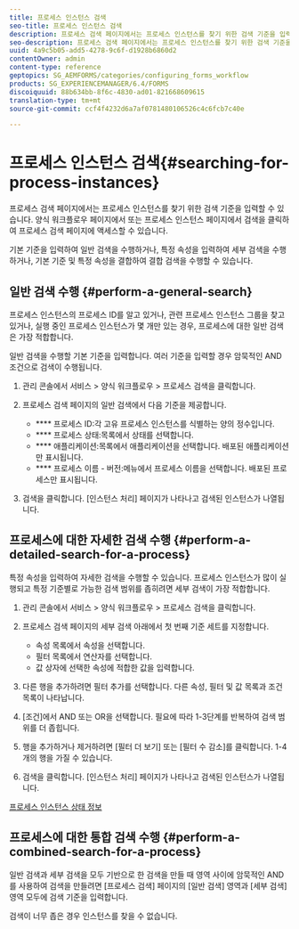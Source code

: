 ```yaml
---
title: 프로세스 인스턴스 검색
seo-title: 프로세스 인스턴스 검색
description: 프로세스 검색 페이지에서는 프로세스 인스턴스를 찾기 위한 검색 기준을 입력할 수 있습니다.
seo-description: 프로세스 검색 페이지에서는 프로세스 인스턴스를 찾기 위한 검색 기준을 입력할 수 있습니다.
uuid: 4a9c5b05-add5-4278-9c6f-d1928b6860d2
contentOwner: admin
content-type: reference
geptopics: SG_AEMFORMS/categories/configuring_forms_workflow
products: SG_EXPERIENCEMANAGER/6.4/FORMS
discoiquuid: 88b634bb-8f6c-4830-ad01-821668609615
translation-type: tm+mt
source-git-commit: ccf4f4232d6a7af0781480106526c4c6fcb7c40e

---
```



# 프로세스 인스턴스 검색{#searching-for-process-instances}

프로세스 검색 페이지에서는 프로세스 인스턴스를 찾기 위한 검색 기준을 입력할 수 있습니다. 양식 워크플로우 페이지에서 또는 프로세스 인스턴스 페이지에서 검색을 클릭하여 프로세스 검색 페이지에 액세스할 수 있습니다.

기본 기준을 입력하여 일반 검색을 수행하거나, 특정 속성을 입력하여 세부 검색을 수행하거나, 기본 기준 및 특정 속성을 결합하여 결합 검색을 수행할 수 있습니다.

## 일반 검색 수행 {#perform-a-general-search}

프로세스 인스턴스의 프로세스 ID를 알고 있거나, 관련 프로세스 인스턴스 그룹을 찾고 있거나, 실행 중인 프로세스 인스턴스가 몇 개만 있는 경우, 프로세스에 대한 일반 검색은 가장 적합합니다.

일반 검색을 수행할 기본 기준을 입력합니다. 여러 기준을 입력할 경우 암묵적인 AND 조건으로 검색이 수행됩니다.

1. 관리 콘솔에서 서비스 > 양식 워크플로우 > 프로세스 검색을 클릭합니다.
1. 프로세스 검색 페이지의 일반 검색에서 다음 기준을 제공합니다.

   * **** 프로세스 ID:각 고유 프로세스 인스턴스를 식별하는 양의 정수입니다.
   * **** 프로세스 상태:목록에서 상태를 선택합니다.
   * **** 애플리케이션:목록에서 애플리케이션을 선택합니다. 배포된 애플리케이션만 표시됩니다.
   * **** 프로세스 이름 - 버전:메뉴에서 프로세스 이름을 선택합니다. 배포된 프로세스만 표시됩니다.

1. 검색을 클릭합니다. [인스턴스 처리] 페이지가 나타나고 검색된 인스턴스가 나열됩니다.

## 프로세스에 대한 자세한 검색 수행 {#perform-a-detailed-search-for-a-process}

특정 속성을 입력하여 자세한 검색을 수행할 수 있습니다. 프로세스 인스턴스가 많이 실행되고 특정 기준별로 가능한 검색 범위를 좁히려면 세부 검색이 가장 적합합니다.

1. 관리 콘솔에서 서비스 > 양식 워크플로우 > 프로세스 검색을 클릭합니다.
1. 프로세스 검색 페이지의 세부 검색 아래에서 첫 번째 기준 세트를 지정합니다.

   * 속성 목록에서 속성을 선택합니다.
   * 필터 목록에서 연산자를 선택합니다.
   * 값 상자에 선택한 속성에 적합한 값을 입력합니다.

1. 다른 행을 추가하려면 필터 추가를 선택합니다. 다른 속성, 필터 및 값 목록과 조건 목록이 나타납니다.
1. [조건]에서 AND 또는 OR을 선택합니다. 필요에 따라 1-3단계를 반복하여 검색 범위를 더 좁힙니다.
1. 행을 추가하거나 제거하려면 [필터 더 보기] 또는 [필터 수 감소]를 클릭합니다. 1-4개의 행을 가질 수 있습니다.
1. 검색을 클릭합니다. [인스턴스 처리] 페이지가 나타나고 검색된 인스턴스가 나열됩니다.

[프로세스 인스턴스 상태 정보](/help/forms/using/admin-help/processes.md#about-process-instance-statuses)

## 프로세스에 대한 통합 검색 수행 {#perform-a-combined-search-for-a-process}

일반 검색과 세부 검색을 모두 기반으로 한 검색을 만들 때 영역 사이에 암묵적인 AND를 사용하여 검색을 만들려면 [프로세스 검색] 페이지의 [일반 검색] 영역과 [세부 검색] 영역 모두에 검색 기준을 입력합니다.

검색이 너무 좁은 경우 인스턴스를 찾을 수 없습니다.
